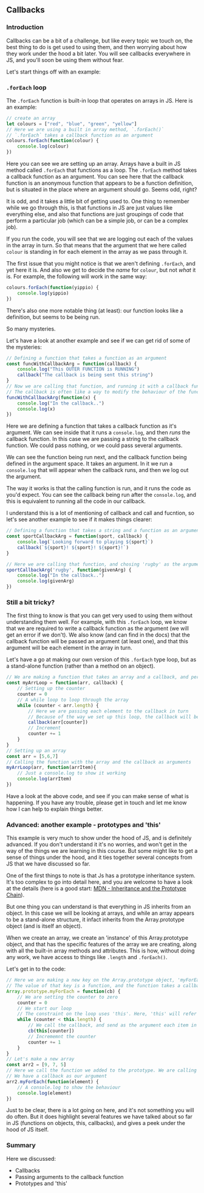 ## Callbacks

### Introduction
Callbacks can be a bit of a challenge, but like every topic we touch on, the best thing to do is get used to using them, and then worrying about how they work under the hood a bit later. You will see callbacks everywhere in JS, and you'll soon be using them without fear.

Let's start things off with an example:

### `.forEach` loop 
The `.forEach` function is built-in loop that operates on arrays in JS. Here is an example:
```js
// create an array
let colours = ["red", "blue", "green", "yellow"]
// Here we are using a built in array method, `.forEach()`
// `.forEach` takes a callback function as an argument
colours.forEach(function(colour) {
    console.log(colour)
})
```
Here you can see we are setting up an array. Arrays have a built in JS method called `.forEach` that functions as a loop. The `.forEach` method takes a callback function as an argument. You can see here that the callback function is an anonymous function that appears to be a function definition, but is situated in the place where an argument should go. Seems odd, right? 

It is odd, and it takes a little bit of getting used to. One thing to remember while we go through this, is that functions in JS are just values like everything else, and also that functions are just groupings of code that perform a particular job (which can be a simple job, or can be a complex job). 

If you run the code, you will see that we are logging out each of the values in the array in turn. So that means that the argument that we here called `colour` is standing in for each element in the array as we pass through it. 

The first issue that you might notice is that we aren't defining `.forEach`, and yet here it is. And also we get to decide the _name_ for `colour`, but not _what_ it is. For example, the following will work in the same way:
```js
colours.forEach(function(yippio) {
    console.log(yippio)
})
```
There's also one more notable thing (at least): our function looks like a definition, but seems to be being run. 

So many mysteries. 

Let's have a look at another example and see if we can get rid of some of the mysteries:
```js
// Defining a function that takes a function as an argument
const funcWithCallbackArg = function(callback) {
    console.log("This OUTER FUNCTION is RUNNING")
    callback("The callback is being sent this string")
}
// Now we are calling that function, and running it with a callback function as the argument
// The callback is often like a way to modify the behaviour of the function that calls it
funcWithCallbackArg(function(x) {
    console.log("In the callback..")
    console.log(x)
})
```
Here we are defining a function that takes a callback function as it's argument. We can see inside that it runs a `console.log`, and then _runs_ the callback function. In this case we are passing a string to the callback function. We could pass nothing, or we could pass several arguments.

We can see the function being run next, and the callback function being defined in the argument space. It takes an argument. In it we run a `console.log` that will appear when the callback runs, and then we log out the argument. 

The way it works is that the calling function is run, and it runs the code as you'd expect. You can see the callback being run after the `console.log`, and this is equivalent to running all the code in our callback. 

I understand this is a lot of mentioning of callback and call and fucntion, so let's see another example to see if it makes things clearer:
```js
// Defining a function that takes a string and a function as an argument
const sportCallbackArg = function(sport, callback) {
    console.log(`Looking forward to playing ${sport}`)
    callback(`${sport}! ${sport}! ${sport}!`)
}

// Here we are calling that function, and chosing 'rugby' as the argument.
sportCallbackArg('rugby', function(givenArg) {
    console.log("In the callback..")
    console.log(givenArg)
})
```

### Still a bit tricky?
The first thing to know is that you can get very used to using them without understanding them well. For example, with this `.forEach` loop, we know that we are required to write a callback function as the argument (we will get an error if we don't). We also know (and can find in the docs) that the callback function will be passed an argument (at least one), and that this argument will be each element in the array in turn.

Let's have a go at making our own version of this `.forEach` type loop, but as a stand-alone function (rather than a method on an object).
```js
// We are making a function that takes an array and a callback, and performs very similarly to the normal `.forEach` loop
const myArrLoop = function(arr, callback) {
    // Setting up the counter
    counter = 0
    // A while loop to loop through the array 
    while (counter < arr.length) {
        // Here we are passing each element to the callback in turn
        // Because of the way we set up this loop, the callback will be run as many times as there are elements in the array
        callback(arr[counter])
        // Increment
        counter += 1
    }
}
// Setting up an array
const arr = [5,6,7]
// Calling the function with the array and the callback as arguments
myArrLoop(arr, function(arrItem){
    // Just a console.log to show it working
    console.log(arrItem)
})
```
Have a look at the above code, and see if you can make sense of what is happening. If you have any trouble, please get in touch and let me know how I can help to explain things better.

### Advanced: another example - prototypes and 'this'
This example is very much to show under the hood of JS, and is definitely advanced. If you don't understand it it's no worries, and won't get in the way of the things we are learning in this course. But some might like to get a sense of things under the hood, and it ties together several concepts from JS that we have discussed so far.

One of the first things to note is that Js has a prototype inheritance system. It's too complex to go into detail here, and you are welcome to have a look at the details (here is a good start: [MDN - Inheritance and the Prototype Chain](https://developer.mozilla.org/en-US/docs/Web/JavaScript/Inheritance_and_the_prototype_chain)). 

But one thing you can understand is that everything in JS inherits from an object. In this case we will be looking at arrays, and while an array appears to be a stand-alone structure, it infact inherits from the Array.prototype object (and is itself an object). 

When we create an array, we create an 'instance' of this Array.prototype object, and that has the specific features of the array we are creating, along with all the built-in array methods and attributes. This is how, without doing any work, we have access to things like `.length` and `.forEach()`.

Let's get in to the code:
```js
// Here we are making a new key on the Array.prototype object, 'myForEach'. 
// The value of that key is a function, and the function takes a callback (which here we will call 'cb')
Array.prototype.myForEach = function(cb) {
    // We are setting the counter to zero
    counter = 0
    // We start our loop
    // The constraint on the loop uses 'this'. Here, 'this' will refer to whatever particular array is calling the .myForEach function. 
    while (counter < this.length) {
        // We call the callback, and send as the argument each item in the array in turn
        cb(this[counter])
        // Incrememnt the counter
        counter += 1
    }
}
// Let's make a new array
const arr2 = [9, 7, 5]
// Here we call the function we added to the prototype. We are calling that function on a particular 'instance' of Array, `[9, 7, 5]`. Because we are operating from that instance, when we access 'this' inside this function, it will refer to this array instance.
// We have a callback as our argument
arr2.myForEach(function(element) {
    // A console.log to show the behaviour
    console.log(element)
})
```
Just to be clear, there is a lot going on here, and it's not something you will do often. But it does highlight several features we have talked about so far in JS (functions on objects, this, callbacks), and gives a peek under the hood of JS itself. 

### Summary
Here we discussed:
- Callbacks
- Passing arguments to the callback function
- Prototypes and 'this'
